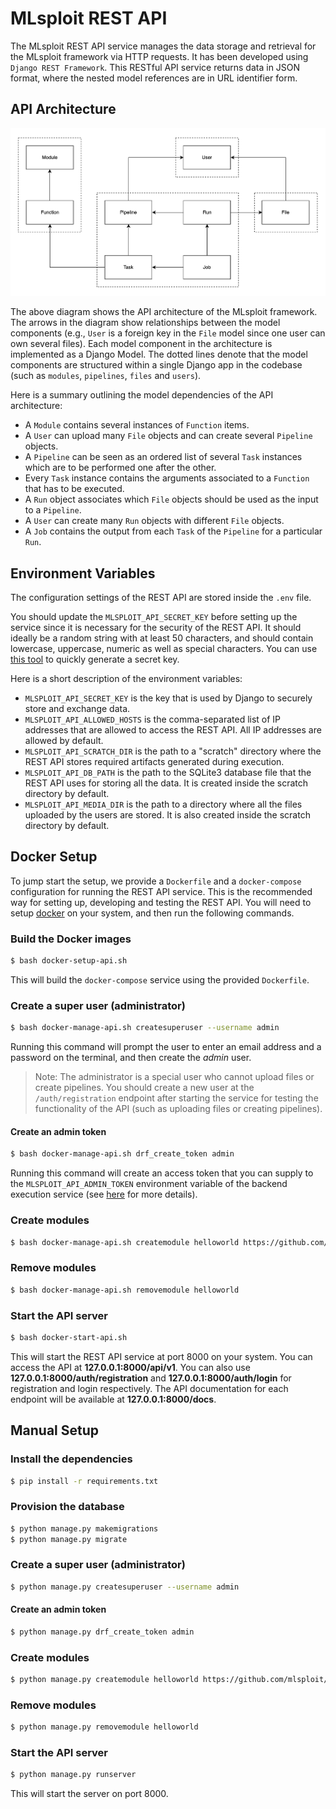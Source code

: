 # MLsploit REST API

The MLsploit REST API service manages the data storage and retrieval 
for the MLsploit framework via HTTP requests. 
It has been developed using `Django REST Framework`.
This RESTful API service returns data in JSON format,
where the nested model references are in URL identifier form.

## API Architecture

![architecture](architecture.png)

The above diagram shows the API architecture of the MLsploit framework.
The arrows in the diagram show relationships between the model components
(e.g., `User` is a foreign key in the `File` model 
since one user can own several files).
Each model component in the architecture is implemented as a Django Model.
The dotted lines denote that the model components are structured 
within a single Django app in the codebase 
(such as `modules`, `pipelines`, `files` and `users`). 

Here is a summary outlining the model dependencies of the API architecture:
- A `Module` contains several instances of `Function` items.
- A `User` can upload many `File` objects and can create several `Pipeline` objects.
- A `Pipeline` can be seen as an ordered list of several `Task` instances 
  which are to be performed one after the other.
- Every `Task` instance contains the arguments associated to a `Function` 
  that has to be executed.
- A `Run` object associates which `File` objects should be used as the input to a `Pipeline`.
- A `User` can create many `Run` objects with different `File` objects.
- A `Job` contains the output from each `Task` of the `Pipeline` for a particular `Run`.

## Environment Variables

The configuration settings of the REST API are stored
inside the `.env` file.

You should update the `MLSPLOIT_API_SECRET_KEY` before setting up the service
since it is necessary for the security of the REST API.
It should ideally be a random string with at least 50 characters, 
and should contain lowercase, uppercase, numeric as well as special characters.
You can use [this tool](https://pinetools.com/random-string-generator)
to quickly generate a secret key.

Here is a short description of the environment variables:
- `MLSPLOIT_API_SECRET_KEY` is the key that is used by Django 
  to securely store and exchange data.
- `MLSPLOIT_API_ALLOWED_HOSTS` is the comma-separated list of IP addresses 
  that are allowed to access the REST API. All IP addresses are allowed by default.
- `MLSPLOIT_API_SCRATCH_DIR` is the path to a "scratch" directory where 
  the REST API stores required artifacts generated during execution.
- `MLSPLOIT_API_DB_PATH` is the path to the SQLite3 database file 
  that the REST API uses for storing all the data. 
  It is created inside the scratch directory by default.
- `MLSPLOIT_API_MEDIA_DIR` is the path to a directory where 
  all the files uploaded by the users are stored. 
  It is also created inside the scratch directory by default.

## Docker Setup

To jump start the setup, we provide a `Dockerfile` and a `docker-compose` configuration 
for running the REST API service. 
This is the recommended way for setting up, developing and testing the REST API.
You will need to setup [docker](https://www.docker.com/get-started) on your system,
and then run the following commands.

### Build the Docker images

```bash
$ bash docker-setup-api.sh
```

This will build the `docker-compose` service using the provided `Dockerfile`.

### Create a super user (administrator)

```bash
$ bash docker-manage-api.sh createsuperuser --username admin
```

Running this command will prompt the user to enter an email address and a password on the terminal,
and then create the *admin* user.

> Note: The administrator is a special user who cannot upload files or create pipelines.
  You should create a new user at the `/auth/registration` endpoint after starting the service
  for  testing the functionality of the API (such as uploading files or creating pipelines).

#### Create an admin token

```bash
$ bash docker-manage-api.sh drf_create_token admin
```

Running this command will create an access token that you can supply to 
the `MLSPLOIT_API_ADMIN_TOKEN` environment variable of the backend execution service
(see [here](https://github.com/mlsploit/mlsploit-execution-backend#environment-variables) for more details).

### Create modules

```bash
$ bash docker-manage-api.sh createmodule helloworld https://github.com/mlsploit/module-helloworld.git
```

### Remove modules

```bash
$ bash docker-manage-api.sh removemodule helloworld
```

### Start the API server

```bash
$ bash docker-start-api.sh
```

This will start the REST API service at port 8000 on your system.
You can access the API at **127.0.0.1:8000/api/v1**.
You can also use **127.0.0.1:8000/auth/registration** 
and **127.0.0.1:8000/auth/login** for registration and login respectively.
The API documentation for each endpoint will be available at
**127.0.0.1:8000/docs**.

## Manual Setup

### Install the dependencies

```bash
$ pip install -r requirements.txt
```

### Provision the database

```bash
$ python manage.py makemigrations
$ python manage.py migrate
```

### Create a super user (administrator)

```bash
$ python manage.py createsuperuser --username admin
```

#### Create an admin token

```bash
$ python manage.py drf_create_token admin
```

### Create modules

```bash
$ python manage.py createmodule helloworld https://github.com/mlsploit/module-helloworld.git
```

### Remove modules

```bash
$ python manage.py removemodule helloworld
```

### Start the API server

```bash
$ python manage.py runserver
```

This will start the server on port 8000.

